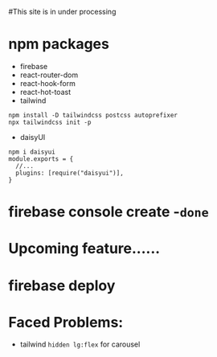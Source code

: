 #This site is in under processing

# npm packages

* firebase 
* react-router-dom 
* react-hook-form 
* react-hot-toast
* tailwind
```
npm install -D tailwindcss postcss autoprefixer
npx tailwindcss init -p
```
* daisyUI
```
npm i daisyui
module.exports = {
  //...
  plugins: [require("daisyui")],
}
```
# firebase console create -`done`
# Upcoming feature......

# firebase deploy

# Faced Problems:
* tailwind `hidden lg:flex` for carousel

